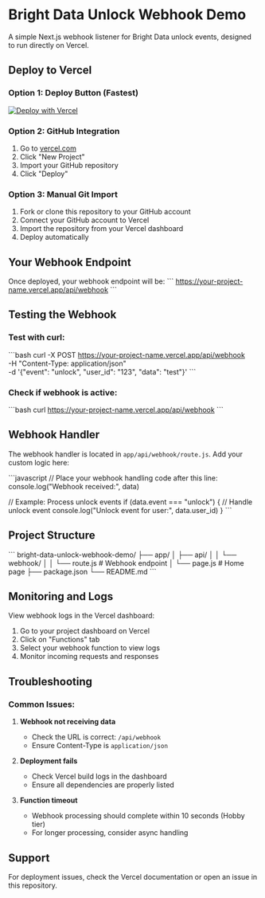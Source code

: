 # Bright Data Unlock Webhook Demo

A simple Next.js webhook listener for Bright Data unlock events, designed to run directly on Vercel.

## Deploy to Vercel

### Option 1: Deploy Button (Fastest)

[![Deploy with Vercel](https://vercel.com/button)](https://vercel.com/new/clone?repository-url=https://github.com/brightdata/bright-data-unlock-webhook-demo)

### Option 2: GitHub Integration

1. Go to [vercel.com](https://vercel.com)
2. Click "New Project"
3. Import your GitHub repository
4. Click "Deploy"

### Option 3: Manual Git Import

1. Fork or clone this repository to your GitHub account
2. Connect your GitHub account to Vercel
3. Import the repository from your Vercel dashboard
4. Deploy automatically

## Your Webhook Endpoint

Once deployed, your webhook endpoint will be:
\`\`\`
https://your-project-name.vercel.app/api/webhook
\`\`\`

## Testing the Webhook

### Test with curl:
\`\`\`bash
curl -X POST https://your-project-name.vercel.app/api/webhook \
  -H "Content-Type: application/json" \
  -d '{"event": "unlock", "user_id": "123", "data": "test"}'
\`\`\`

### Check if webhook is active:
\`\`\`bash
curl https://your-project-name.vercel.app/api/webhook
\`\`\`

## Webhook Handler

The webhook handler is located in `app/api/webhook/route.js`. Add your custom logic here:

\`\`\`javascript
// Place your webhook handling code after this line:
console.log("Webhook received:", data)

// Example: Process unlock events
if (data.event === "unlock") {
  // Handle unlock event
  console.log("Unlock event for user:", data.user_id)
}
\`\`\`

## Project Structure

\`\`\`
bright-data-unlock-webhook-demo/
├── app/
│   ├── api/
│   │   └── webhook/
│   │       └── route.js      # Webhook endpoint
│   └── page.js               # Home page
├── package.json
└── README.md
\`\`\`

## Monitoring and Logs

View webhook logs in the Vercel dashboard:
1. Go to your project dashboard on Vercel
2. Click on "Functions" tab
3. Select your webhook function to view logs
4. Monitor incoming requests and responses

## Troubleshooting

### Common Issues:

1. **Webhook not receiving data**
   - Check the URL is correct: `/api/webhook`
   - Ensure Content-Type is `application/json`

2. **Deployment fails**
   - Check Vercel build logs in the dashboard
   - Ensure all dependencies are properly listed

3. **Function timeout**
   - Webhook processing should complete within 10 seconds (Hobby tier)
   - For longer processing, consider async handling

## Support

For deployment issues, check the Vercel documentation or open an issue in this repository.
